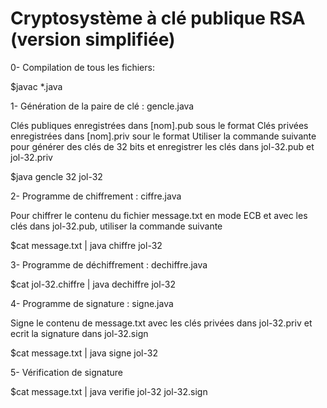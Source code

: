 Cryptosystème à clé publique RSA (version simplifiée)
====================================================

0- Compilation de tous les fichiers:

   $javac *.java


1- Génération de la paire de clé :  gencle.java   

   Clés publiques enregistrées dans [nom].pub sous le format <t n b>
   Clés privées enregistrées dans [nom].priv sour le format <t n p q a b>
   Utiliser la commande suivante pour générer des clés de 32 bits et enregistrer les clés dans jol-32.pub et jol-32.priv
   
   $java gencle 32 jol-32
   
2- Programme de chiffrement :  ciffre.java

   Pour chiffrer le contenu du fichier message.txt en mode ECB et avec les clés dans jol-32.pub, utiliser la commande suivante
   
   $cat message.txt | java chiffre jol-32
   
3- Programme de déchiffrement : dechiffre.java

   $cat jol-32.chiffre | java dechiffre jol-32
   
4- Programme de signature : signe.java

   Signe le contenu de message.txt avec les clés privées dans jol-32.priv et ecrit la signature dans jol-32.sign
   
   $cat message.txt | java signe jol-32
   
5- Vérification de signature   

   $cat message.txt | java verifie jol-32 jol-32.sign
  
   
   